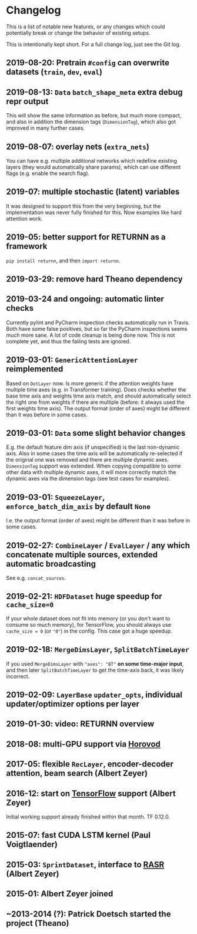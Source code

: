 # Changelog

This is a list of notable new features,
or any changes which could potentially break or change the behavior of existing setups.

This is intentionally kept short. For a full change log, just see the Git log.


## 2019-08-20: Pretrain `#config` can overwrite datasets (`train`, `dev`, `eval`)

## 2019-08-13: `Data` `batch_shape_meta` extra debug repr output

This will show the same information as before, but much more compact,
and also in addition the dimension tags (`DimensionTag`),
which also got improved in many further cases.

## 2019-08-07: overlay nets (`extra_nets`)

You can have e.g. multiple additional networks which redefine
existing layers (they would automatically share params),
which can use different flags (e.g. enable the search flag).

## 2019-07: multiple stochastic (latent) variables

It was designed to support this from the very beginning,
but the implementation was never fully finished for this.
Now examples like hard attention work.

## 2019-05: better support for RETURNN as a framework

`pip install returnn`, and then `import returnn`.

## 2019-03-29: remove hard Theano dependency

## 2019-03-24 and ongoing: automatic linter checks

Currently pylint and PyCharm inspection checks automatically run in Travis.
Both have some false positives, but so far the PyCharm inspections seems much more sane.
A lot of code cleanup is being done now.
This is not complete yet, and thus the failing tests are ignored.

## 2019-03-01: `GenericAttentionLayer` reimplemented

Based on `DotLayer` now.
Is more generic if the attention weights
have multiple time axes (e.g. in Transformer training).
Does checks whether the base time axis
and weights time axis match,
and should automatically select the right one from weights
if there are multiple
(before: it always used the first weights time axis).
The output format (order of axes) might be
different than it was before in some cases.

## 2019-03-01: `Data` some slight behavior changes

E.g. the default feature dim axis (if unspecified)
is the last non-dynamic axis.
Also in some cases the time axis will be
automatically re-selected if the original one
was removed and there are multiple dynamic axes.
`DimensionTag` support was extended.
When copying compatible to some other data
with multiple dynamic axes, it will more correctly
match the dynamic axes via the dimension tags
(see test cases for examples).

## 2019-03-01: `SqueezeLayer`, `enforce_batch_dim_axis` by default `None`

I.e. the output format (order of axes) might be
different than it was before in some cases.

## 2019-02-27: `CombineLayer` / `EvalLayer` / any which concatenate multiple sources, extended automatic broadcasting

See e.g. `concat_sources`.

## 2019-02-21: `HDFDataset` huge speedup for `cache_size=0`

If your whole dataset does not fit into memory
(or you don't want to consume so much memory),
for TensorFlow,
you should always use `cache_size = 0` (or `"0"`) in the config.
This case got a huge speedup.

## 2019-02-18: `MergeDimsLayer`, `SplitBatchTimeLayer`

If you used `MergeDimsLayer` with `"axes": "BT"` **on some time-major input**,
and then later `SplitBatchTimeLayer` to get the time-axis back, it was likely incorrect.

## 2019-02-09: `LayerBase` `updater_opts`, individual updater/optimizer options per layer

## 2019-01-30: video: RETURNN overview

## 2018-08: multi-GPU support via [Horovod](https://github.com/horovod/horovod)

## 2017-05: flexible `RecLayer`, encoder-decoder attention, beam search (Albert Zeyer)

## 2016-12: start on [TensorFlow](https://www.tensorflow.org/) support (Albert Zeyer)

Initial working support already finished within that month.
TF 0.12.0.

## 2015-07: fast CUDA LSTM kernel (Paul Voigtlaender)
## 2015-03: `SprintDataset`, interface to [RASR](https://www-i6.informatik.rwth-aachen.de/rwth-asr/) (Albert Zeyer)
## 2015-01: Albert Zeyer joined
## ~2013-2014 (?): Patrick Doetsch started the project (Theano)
